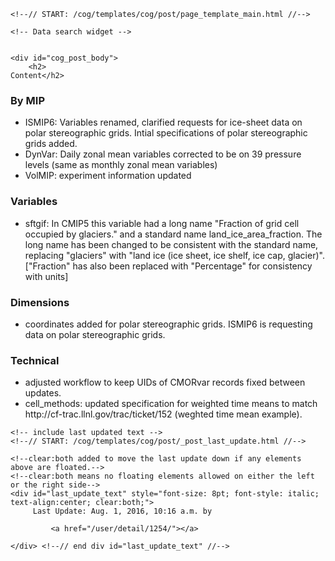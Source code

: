          

    <!--// START: /cog/templates/cog/post/page_template_main.html //-->
<!--// loading page body from page_template_main.html //-->




  	<!-- Data search widget -->
  	

    <div id="cog_post_body">
        <h2>
	Content</h2>
<h3>
	By MIP</h3>
<ul>
	<li>
		ISMIP6: Variables renamed, clarified requests for ice-sheet data on polar stereographic grids. Intial specifications of polar stereographic grids added.</li>
	<li>
		DynVar: Daily zonal mean variables corrected to be on 39 pressure levels (same as monthly zonal mean variables)</li>
	<li>
		VolMIP: experiment information updated</li>
</ul>
<h3>
	Variables</h3>
<ul>
	<li>
		sftgif: In CMIP5 this variable had a long name &quot;Fraction of grid cell occupied by glaciers.&quot; and a standard name land_ice_area_fraction. The long name has been changed to be consistent with the standard name, replacing &quot;glaciers&quot; with &quot;land ice (ice sheet, ice shelf, ice cap, glacier)&quot;. [&quot;Fraction&quot; has also been replaced with &quot;Percentage&quot; for consistency with units]</li>
</ul>
<h3>
	Dimensions</h3>
<ul>
	<li>
		coordinates added for polar stereographic grids. ISMIP6 is requesting data on polar stereographic grids.</li>
</ul>
<h3>
	Technical</h3>
<ul>
	<li>
		adjusted workflow to keep UIDs of CMORvar records fixed between updates.</li>
	<li>
		cell_methods: updated specification for weighted time means to match http://cf-trac.llnl.gov/trac/ticket/152 (weghted time mean example).</li>
</ul>
    </div> <!--// end div id=cog_post_body //-->

    <!-- include last updated text -->
    <!--// START: /cog/templates/cog/post/_post_last_update.html //-->

    <!--clear:both added to move the last update down if any elements above are floated.-->
    <!--clear:both means no floating elements allowed on either the left or the right side-->
	<div id="last_update_text" style="font-size: 8pt; font-style: italic; text-align:center; clear:both;">
	     Last Update: Aug. 1, 2016, 10:16 a.m. by
         
             <a href="/user/detail/1254/"></a>
         
	</div> <!--// end div id="last_update_text" //-->
